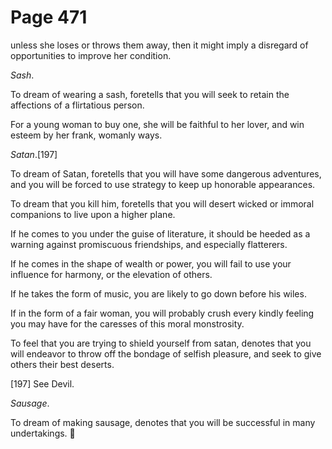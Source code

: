 # Page 471
unless she loses or throws them away, then it might imply
a disregard of opportunities to improve her condition.


_Sash_.


To dream of wearing a sash, foretells that you will seek to retain
the affections of a flirtatious person.


For a young woman to buy one, she will be faithful to her lover,
and win esteem by her frank, womanly ways.


_Satan_.[197]


To dream of Satan, foretells that you will have some dangerous adventures,
and you will be forced to use strategy to keep up honorable appearances.


To dream that you kill him, foretells that you will desert wicked
or immoral companions to live upon a higher plane.


If he comes to you under the guise of literature, it should be heeded
as a warning against promiscuous friendships, and especially flatterers.


If he comes in the shape of wealth or power, you will fail to use
your influence for harmony, or the elevation of others.


If he takes the form of music, you are likely to go down before his wiles.


If in the form of a fair woman, you will probably crush every kindly
feeling you may have for the caresses of this moral monstrosity.


To feel that you are trying to shield yourself from satan, denotes that you
will endeavor to throw off the bondage of selfish pleasure, and seek to give
others their best deserts.



[197] See Devil.


_Sausage_.


To dream of making sausage, denotes that you will be successful
in many undertakings.
